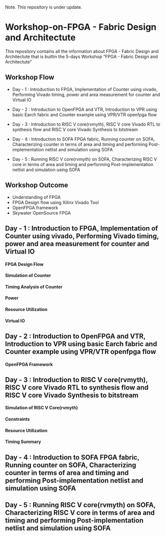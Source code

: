 Note. This repository is under update.

# Workshop-on-FPGA - Fabric Design and Architectute

This repository contains all the information about FPGA - Fabric Design and Architectute that is builtin the 5-days Workshop “FPGA - Fabric Design and Architectute"

## Workshop Flow
- Day - 1 : Introduction to FPGA, Implementation of Counter using vivado, Performing Vivado timing, power and area measurement for counter and Virtual IO
           
- Day - 2 : Introduction to OpenFPGA and VTR, Introduction to VPR using basic Earch fabric and Counter example using VPR/VTR openfpga flow
           
- Day - 3 : Introduction to RISC V core(rvmyth), RISC V core Vivado RTL to synthesis flow and RISC V core Vivado Synthesis to bitstream
      
- Day - 4 : Introduction to SOFA FPGA fabric, Running counter on SOFA, Characterizing counter in terms of area and timing and performing Post-implementation netlist and simulation using SOFA

- Day - 5 : Running RISC V core(rvmyth) on SOFA, Characterizing RISC V core in terms of area and timing and performing Post-implementation netlist and simulation using               SOFA

## Workshop Outcome
- Understanding of FPGA 
- FPGA Design flow using Xilinx Vivado Tool
- OpenFPGA framework
- Skywater OpenSource FPGA

## Day - 1 : Introduction to FPGA, Implementation of Counter using vivado, Performing Vivado timing, power and area measurement for counter and Virtual IO

#### FPGA Design Flow


#### Simulation of Counter

#### Timing Analysis of Counter

#### Power 

#### Resource Utilization

#### Virtual IO

## Day - 2 : Introduction to OpenFPGA and VTR, Introduction to VPR using basic Earch fabric and Counter example using VPR/VTR openfpga flow

#### OpenFPGA Framework

#### 

## Day - 3 : Introduction to RISC V core(rvmyth), RISC V core Vivado RTL to synthesis flow and RISC V core Vivado Synthesis to bitstream

#### Simulation of RISC V Core(rvmyth) 

#### Constraints

#### Resource Utilization

#### Timing Summary

## Day - 4 : Introduction to SOFA FPGA fabric, Running counter on SOFA, Characterizing counter in terms of area and timing and performing Post-implementation netlist and simulation using SOFA

## Day - 5 : Running RISC V core(rvmyth) on SOFA, Characterizing RISC V core in terms of area and timing and performing Post-implementation netlist and simulation using SOFA



